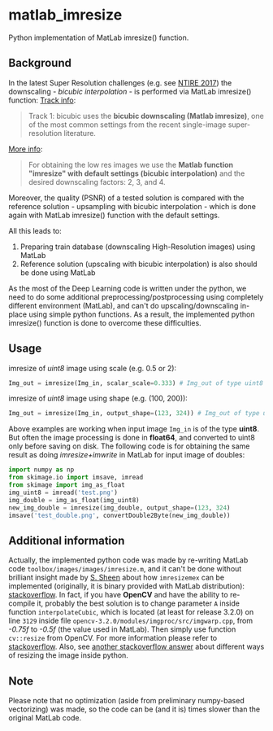# matlab_imresize
Python implementation of MatLab imresize() function.

## Background
In the latest Super Resolution challenges (e.g. see [NTIRE 2017](http://www.vision.ee.ethz.ch/ntire17/)) the downscaling - *bicubic interpolation* - is performed via MatLab imresize() function:
[Track info](http://www.vision.ee.ethz.ch/ntire17/#challenge):
> Track 1: bicubic  uses the **bicubic downscaling (Matlab imresize)**, one of the most common settings from the recent single-image super-resolution literature.

[More info](https://competitions.codalab.org/competitions/16303):
> For obtaining the low res images we use the **Matlab function "imresize" with default settings (bicubic interpolation)** and the desired downscaling factors: 2, 3, and 4.

Moreover, the quality (PSNR) of a tested solution is compared with the reference solution - upsampling with bicubic interpolation - which is done again with MatLab imresize() function with the default settings.

All this leads to:
1. Preparing train database (downscaling High-Resolution images) using MatLab
2. Reference solution (upscaling with bicubic interpolation) is also should be done using MatLab

As the most of the Deep Learning code is written under the python, we need to do some additional preprocessing/postprocessing using completely different environment (MatLab), and can't do upscaling/downscaling in-place using simple python functions. As a result, the implemented python imresize() function is done to overcome these difficulties.
## Usage
imresize of *uint8* image using scale (e.g. 0.5 or 2):
```python
Img_out = imresize(Img_in, scalar_scale=0.333) # Img_out of type uint8
```
imresize of *uint8* image using shape (e.g. (100, 200)):
```python
Img_out = imresize(Img_in, output_shape=(123, 324)) # Img_out of type uint8
```
Above examples are working when input image `Img_in` is of the type **uint8**. But often the image processing is done in **float64**, and converted to uint8 only before saving on disk. The following code is for obtaining the same result as doing *imresize+imwrite* in MatLab for input image of doubles:
```python
import numpy as np
from skimage.io import imsave, imread
from skimage import img_as_float
img_uint8 = imread('test.png')
img_double = img_as_float(img_uint8)
new_img_double = imresize(img_double, output_shape=(123, 324)
imsave('test_double.png', convertDouble2Byte(new_img_double))
```
## Additional information
Actually, the implemented python code was made by re-writing MatLab code `toolbox/images/images/imresize.m`, and it can't be done without brilliant insight made by [S. Sheen](https://stackoverflow.com/users/6073407/s-sheen) about how `imresizemex` can be implemented (originally, it is binary provided with MatLab distribution): [stackoverflow](https://stackoverflow.com/questions/36047357/what-does-imresizemex-do-in-matlab-imresize-function).
In fact, if you have **OpenCV** and have the ability to re-compile it, probably the best solution is to change parameter `A` inside function `interpolateCubic`, which is located (at least for release 3.2.0) on line `3129` inside file `opencv-3.2.0/modules/imgproc/src/imgwarp.cpp`, from *-0.75f* to *-0.5f* (the value used in MatLab). Then simply use function `cv::resize` from OpenCV. For more information please refer to [stackoverflow](https://stackoverflow.com/questions/26823140/imresize-trying-to-understand-the-bicubic-interpolation). Also, see [another stackoverflow answer](https://stackoverflow.com/questions/29958670/how-to-use-matlabs-imresize-in-python) about different ways of resizing the image inside python.
## Note
Please note that no optimization (aside from preliminary numpy-based vectorizing) was made, so the code can be (and it is) times slower than the original MatLab code.
